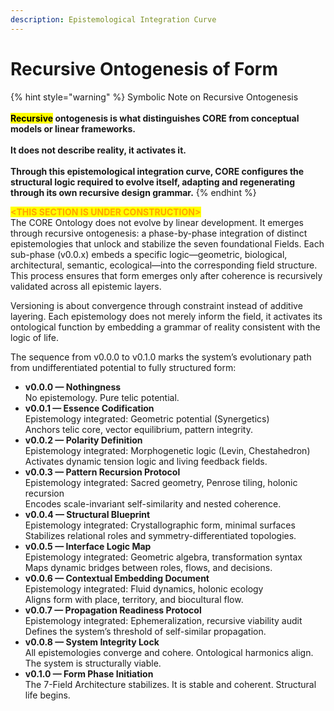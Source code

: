 ```yaml
---
description: Epistemological Integration Curve
---
```


# Recursive Ontogenesis of Form

{% hint style="warning" %}
Symbolic Note on Recursive Ontogenesis\
\
<mark style="color:$primary;">**Recursive**</mark>**&#x20;ontogenesis is what distinguishes CORE from conceptual models or linear frameworks.** \
\
**It does not describe reality, it activates it.** \
\
**Through this epistemological integration curve, CORE configures the structural logic required to evolve itself, adapting and regenerating through its own recursive design grammar.**
{% endhint %}

&#x20;           <mark style="color:orange;">**\<THIS SECTION IS UNDER CONSTRUCTION>**</mark>\
The CORE Ontology does not evolve by linear development. It emerges through recursive ontogenesis: a phase-by-phase integration of distinct epistemologies that unlock and stabilize the seven foundational Fields. Each sub-phase (v0.0.x) embeds a specific logic—geometric, biological, architectural, semantic, ecological—into the corresponding field structure. This process ensures that form emerges only after coherence is recursively validated across all epistemic layers.

Versioning is about convergence through constraint instead of  additive layering. Each epistemology does not merely inform the field, it activates its ontological function by embedding a grammar of reality consistent with the logic of life.

The sequence from v0.0.0 to v0.1.0 marks the system’s evolutionary path from undifferentiated potential to fully structured form:

* **v0.0.0 — Nothingness**\
  No epistemology. Pure telic potential.
* **v0.0.1 — Essence Codification**\
  Epistemology integrated: Geometric potential (Synergetics)\
  Anchors telic core, vector equilibrium, pattern integrity.
* **v0.0.2 — Polarity Definition**\
  Epistemology integrated: Morphogenetic logic (Levin, Chestahedron)\
  Activates dynamic tension logic and living feedback fields.
* **v0.0.3 — Pattern Recursion Protocol**\
  Epistemology integrated: Sacred geometry, Penrose tiling, holonic recursion\
  Encodes scale-invariant self-similarity and nested coherence.
* **v0.0.4 — Structural Blueprint**\
  Epistemology integrated: Crystallographic form, minimal surfaces\
  Stabilizes relational roles and symmetry-differentiated topologies.
* **v0.0.5 — Interface Logic Map**\
  Epistemology integrated: Geometric algebra, transformation syntax\
  Maps dynamic bridges between roles, flows, and decisions.
* **v0.0.6 — Contextual Embedding Document**\
  Epistemology integrated: Fluid dynamics, holonic ecology\
  Aligns form with place, territory, and biocultural flow.
* **v0.0.7 — Propagation Readiness Protocol**\
  Epistemology integrated: Ephemeralization, recursive viability audit\
  Defines the system’s threshold of self-similar propagation.
* **v0.0.8 — System Integrity Lock**\
  All epistemologies converge and cohere. Ontological harmonics align. The system is structurally viable.
* **v0.1.0 — Form Phase Initiation**\
  The 7-Field Architecture stabilizes. It is stable and coherent. Structural life begins.

